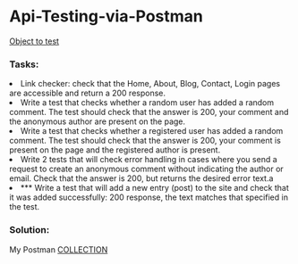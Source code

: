 # Api-Testing-via-Postman
[Object to test](http://a0406371.xsph.ru/)

### Tasks:

<p>
<li>Link checker: check that the Home, About, Blog, Contact, Login pages are accessible and return a 200 response.</li>

<li>Write a test that checks whether a random user has added a random comment. The test should check that the answer is 200, your comment and the anonymous author are present on the page.</li>

<li>Write a test that checks whether a registered user has added a random comment. The test should check that the answer is 200, your comment is present on the page and the registered author is present.</li>

<li>Write 2 tests that will check error handling in cases where you send a request to create an anonymous comment without indicating the author or email. Check that the answer is 200, but returns the desired error text.a</li>

<li>*** Write a test that will add a new entry (post) to the site and check that it was added successfully: 200 response, the text matches that specified in the test.</li>

### Solution:

My Postman [COLLECTION]()